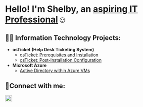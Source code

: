 <h1>Hello! I'm Shelby, an <a href="www.linkedin.com/in/shelby-copeland-the-guy">aspiring IT Professional</a>☺</h1>

<h2>👨‍💻 Information Technology Projects:</h2>

- <b>osTicket (Help Desk Ticketing System)</b>
  - [osTicket: Prerequisites and Installation](https://github.com/shelbycopelandjr/osTicket-prereqs)
  - [osTicket: Post-Installation Configuration](https://github.com/shelbycopelandjr/osTicket-post)
- <b>Microsoft Azure</b>
  - [Active Directory within Azure VMs](https://github.com/shelbycopelandjr/Active-Directory-Setup)

<h2>🤳Connect with me:</h2>

[<img align="left" alt="Josh | LinkedIn" width="22px" src="https://cdn.jsdelivr.net/npm/simple-icons@v3/icons/linkedin.svg" />][linkedin]

[linkedin]: https://www.linkedin.com/in/shelby-copeland-the-guy/
<br />


<!--
**shelbycopelandjr/shelbycopelandjr** is a ✨ _special_ ✨ repository because its `README.md` (this file) appears on your GitHub profile.

Here are some ideas to get you started:

- 🔭 I’m currently working on ...
- 🌱 I’m currently learning ...
- 👯 I’m looking to collaborate on ...
- 🤔 I’m looking for help with ...
- 💬 Ask me about ...
- 📫 How to reach me: ...
- 😄 Pronouns: ...
- ⚡ Fun fact: ...
-->
